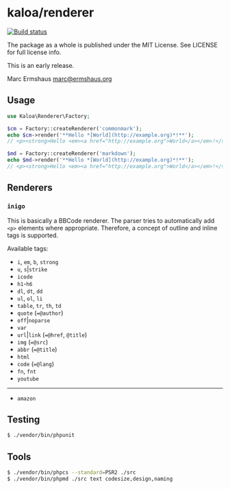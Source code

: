 # kaloa/renderer

[![Build status](https://img.shields.io/travis/mermshaus/kaloa-renderer/master.svg?style=flat-square)](https://travis-ci.org/mermshaus/kaloa-renderer)

The package as a whole is published under the MIT License. See LICENSE for full
license info.

This is an early release.

Marc Ermshaus <marc@ermshaus.org>


## Usage

~~~ php
use Kaloa\Renderer\Factory;

$cm = Factory::createRenderer('commonmark');
echo $cm->render('**Hello *[World](http://example.org)*!**');
// <p><strong>Hello <em><a href="http://example.org">World</a></em>!</strong></p>

$md = Factory::createRenderer('markdown');
echo $md->render('**Hello *[World](http://example.org)*!**');
// <p><strong>Hello <em><a href="http://example.org">World</a></em>!</strong></p>
~~~


## Renderers

### `inigo`

This is basically a BBCode renderer. The parser tries to automatically add `<p>` elements where appropriate. Therefore, a concept of outline and inline tags is supported.

Available tags:

* `i`, `em`, `b`, `strong`
* `u`, `s`|`strike`
* `icode`
* `h1`-`h6`
* `dl`, `dt`, `dd`
* `ul`, `ol`, `li`
* `table`, `tr`, `th`, `td`
* `quote` (`=@author`)
* `off`|`noparse`
* `var`
* `url`|`link` (`=@href`, `@title`)
* `img` (`=@src`)
* `abbr` (`=@title`)
* `html`
* `code` (`=@lang`)
* `fn`, `fnt`
* `youtube`

---

* `amazon`


## Testing

~~~ bash
$ ./vendor/bin/phpunit
~~~


## Tools

~~~ bash
$ ./vendor/bin/phpcs --standard=PSR2 ./src
$ ./vendor/bin/phpmd ./src text codesize,design,naming
~~~
